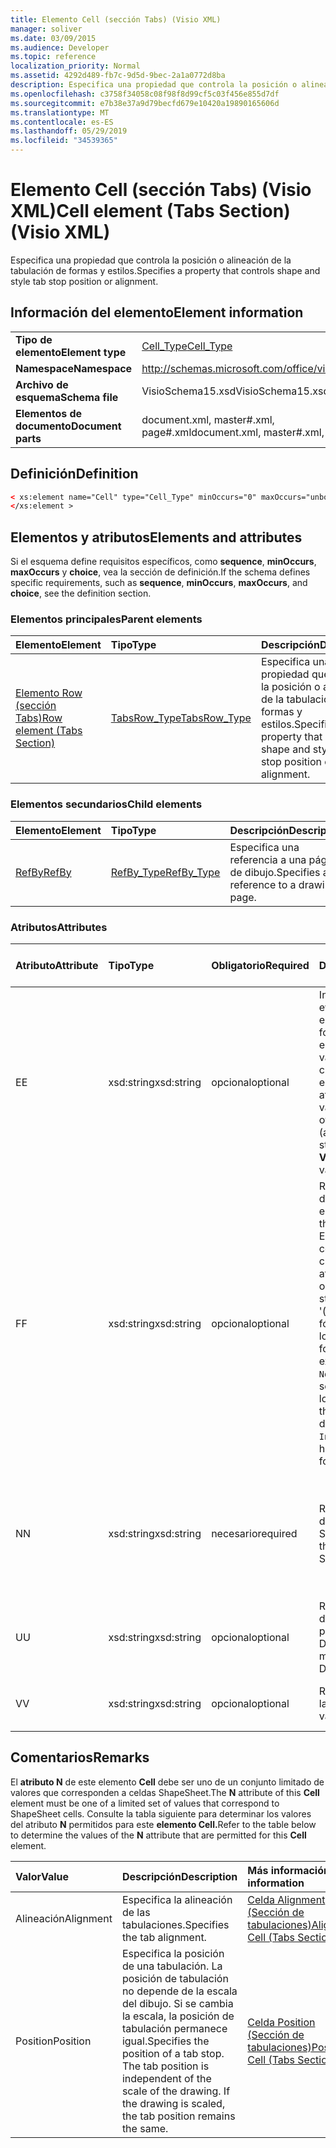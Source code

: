 ```yaml
---
title: Elemento Cell (sección Tabs) (Visio XML)
manager: soliver
ms.date: 03/09/2015
ms.audience: Developer
ms.topic: reference
localization_priority: Normal
ms.assetid: 4292d489-fb7c-9d5d-9bec-2a1a0772d8ba
description: Especifica una propiedad que controla la posición o alineación de la tabulación de formas y estilos.
ms.openlocfilehash: c3758f34058c08f98f8d99cf5c03f456e855d7df
ms.sourcegitcommit: e7b38e37a9d79becfd679e10420a19890165606d
ms.translationtype: MT
ms.contentlocale: es-ES
ms.lasthandoff: 05/29/2019
ms.locfileid: "34539365"
---
```

# <a name="cell-element-tabs-section-visio-xml"></a><span data-ttu-id="dbc29-103">Elemento Cell (sección Tabs) (Visio XML)</span><span class="sxs-lookup"><span data-stu-id="dbc29-103">Cell element (Tabs Section) (Visio XML)</span></span>

<span data-ttu-id="dbc29-104">Especifica una propiedad que controla la posición o alineación de la tabulación de formas y estilos.</span><span class="sxs-lookup"><span data-stu-id="dbc29-104">Specifies a property that controls shape and style tab stop position or alignment.</span></span> 
  
## <a name="element-information"></a><span data-ttu-id="dbc29-105">Información del elemento</span><span class="sxs-lookup"><span data-stu-id="dbc29-105">Element information</span></span>

|||
|:-----|:-----|
|<span data-ttu-id="dbc29-106">**Tipo de elemento**</span><span class="sxs-lookup"><span data-stu-id="dbc29-106">**Element type**</span></span> <br/> |[<span data-ttu-id="dbc29-107">Cell_Type</span><span class="sxs-lookup"><span data-stu-id="dbc29-107">Cell_Type</span></span>](cell_type-complextypevisio-xml.md) <br/> |
|<span data-ttu-id="dbc29-108">**Namespace**</span><span class="sxs-lookup"><span data-stu-id="dbc29-108">**Namespace**</span></span> <br/> |http://schemas.microsoft.com/office/visio/2012/main  <br/> |
|<span data-ttu-id="dbc29-109">**Archivo de esquema**</span><span class="sxs-lookup"><span data-stu-id="dbc29-109">**Schema file**</span></span> <br/> |<span data-ttu-id="dbc29-110">VisioSchema15.xsd</span><span class="sxs-lookup"><span data-stu-id="dbc29-110">VisioSchema15.xsd</span></span>  <br/> |
|<span data-ttu-id="dbc29-111">**Elementos de documento**</span><span class="sxs-lookup"><span data-stu-id="dbc29-111">**Document parts**</span></span> <br/> |<span data-ttu-id="dbc29-112">document.xml, master#.xml, page#.xml</span><span class="sxs-lookup"><span data-stu-id="dbc29-112">document.xml, master#.xml, page#.xml</span></span>  <br/> |
   
## <a name="definition"></a><span data-ttu-id="dbc29-113">Definición</span><span class="sxs-lookup"><span data-stu-id="dbc29-113">Definition</span></span>

```XML
< xs:element name="Cell" type="Cell_Type" minOccurs="0" maxOccurs="unbounded" >
</xs:element >
```

## <a name="elements-and-attributes"></a><span data-ttu-id="dbc29-114">Elementos y atributos</span><span class="sxs-lookup"><span data-stu-id="dbc29-114">Elements and attributes</span></span>

<span data-ttu-id="dbc29-115">Si el esquema define requisitos específicos, como **sequence**, **minOccurs**, **maxOccurs** y **choice**, vea la sección de definición.</span><span class="sxs-lookup"><span data-stu-id="dbc29-115">If the schema defines specific requirements, such as **sequence**, **minOccurs**, **maxOccurs**, and **choice**, see the definition section.</span></span> 
  
### <a name="parent-elements"></a><span data-ttu-id="dbc29-116">Elementos principales</span><span class="sxs-lookup"><span data-stu-id="dbc29-116">Parent elements</span></span>

|<span data-ttu-id="dbc29-117">**Elemento**</span><span class="sxs-lookup"><span data-stu-id="dbc29-117">**Element**</span></span>|<span data-ttu-id="dbc29-118">**Tipo**</span><span class="sxs-lookup"><span data-stu-id="dbc29-118">**Type**</span></span>|<span data-ttu-id="dbc29-119">**Descripción**</span><span class="sxs-lookup"><span data-stu-id="dbc29-119">**Description**</span></span>|
|:-----|:-----|:-----|
|[<span data-ttu-id="dbc29-120">Elemento Row (sección Tabs)</span><span class="sxs-lookup"><span data-stu-id="dbc29-120">Row element (Tabs Section)</span></span>](row-element-tabs-sectionvisio-xml.md) <br/> |[<span data-ttu-id="dbc29-121">TabsRow_Type</span><span class="sxs-lookup"><span data-stu-id="dbc29-121">TabsRow_Type</span></span>](tabsrow_type-complextypevisio-xml.md) <br/> |<span data-ttu-id="dbc29-122">Especifica una propiedad que controla la posición o alineación de la tabulación de formas y estilos.</span><span class="sxs-lookup"><span data-stu-id="dbc29-122">Specifies a property that controls shape and style tab stop position or alignment.</span></span>  <br/> |
   
### <a name="child-elements"></a><span data-ttu-id="dbc29-123">Elementos secundarios</span><span class="sxs-lookup"><span data-stu-id="dbc29-123">Child elements</span></span>

|<span data-ttu-id="dbc29-124">**Elemento**</span><span class="sxs-lookup"><span data-stu-id="dbc29-124">**Element**</span></span>|<span data-ttu-id="dbc29-125">**Tipo**</span><span class="sxs-lookup"><span data-stu-id="dbc29-125">**Type**</span></span>|<span data-ttu-id="dbc29-126">**Descripción**</span><span class="sxs-lookup"><span data-stu-id="dbc29-126">**Description**</span></span>|
|:-----|:-----|:-----|
|[<span data-ttu-id="dbc29-127">RefBy</span><span class="sxs-lookup"><span data-stu-id="dbc29-127">RefBy</span></span>](refby-element-cell_type-complextypevisio-xml.md) <br/> |[<span data-ttu-id="dbc29-128">RefBy_Type</span><span class="sxs-lookup"><span data-stu-id="dbc29-128">RefBy_Type</span></span>](refby_type-complextypevisio-xml.md) <br/> |<span data-ttu-id="dbc29-129">Especifica una referencia a una página de dibujo.</span><span class="sxs-lookup"><span data-stu-id="dbc29-129">Specifies a reference to a drawing page.</span></span>  <br/> |
   
### <a name="attributes"></a><span data-ttu-id="dbc29-130">Atributos</span><span class="sxs-lookup"><span data-stu-id="dbc29-130">Attributes</span></span>

|<span data-ttu-id="dbc29-131">**Atributo**</span><span class="sxs-lookup"><span data-stu-id="dbc29-131">**Attribute**</span></span>|<span data-ttu-id="dbc29-132">**Tipo**</span><span class="sxs-lookup"><span data-stu-id="dbc29-132">**Type**</span></span>|<span data-ttu-id="dbc29-133">**Obligatorio**</span><span class="sxs-lookup"><span data-stu-id="dbc29-133">**Required**</span></span>|<span data-ttu-id="dbc29-134">**Descripción**</span><span class="sxs-lookup"><span data-stu-id="dbc29-134">**Description**</span></span>|<span data-ttu-id="dbc29-135">**Posibles valores**</span><span class="sxs-lookup"><span data-stu-id="dbc29-135">**Possible values**</span></span>|
|:-----|:-----|:-----|:-----|:-----|
|<span data-ttu-id="dbc29-136">E</span><span class="sxs-lookup"><span data-stu-id="dbc29-136">E</span></span>  <br/> |<span data-ttu-id="dbc29-137">xsd:string</span><span class="sxs-lookup"><span data-stu-id="dbc29-137">xsd:string</span></span>  <br/> |<span data-ttu-id="dbc29-138">opcional</span><span class="sxs-lookup"><span data-stu-id="dbc29-138">optional</span></span>  <br/> |<span data-ttu-id="dbc29-139">Indica que la fórmula se evalúa como un error.</span><span class="sxs-lookup"><span data-stu-id="dbc29-139">Indicates that the formula evaluates to an error.</span></span> <span data-ttu-id="dbc29-140">El valor de **E** es el valor actual (una cadena de mensaje de error); el valor del atributo **V** es el último valor válido.</span><span class="sxs-lookup"><span data-stu-id="dbc29-140">The value of **E** is the current value (an error message string); the value of the **V** attribute is the last valid value.</span></span>  <br/> |<span data-ttu-id="dbc29-141">Una cadena de mensaje de error.</span><span class="sxs-lookup"><span data-stu-id="dbc29-141">An error message string.</span></span>  <br/> |
|<span data-ttu-id="dbc29-142">F</span><span class="sxs-lookup"><span data-stu-id="dbc29-142">F</span></span>  <br/> |<span data-ttu-id="dbc29-143">xsd:string</span><span class="sxs-lookup"><span data-stu-id="dbc29-143">xsd:string</span></span>  <br/> |<span data-ttu-id="dbc29-144">opcional</span><span class="sxs-lookup"><span data-stu-id="dbc29-144">optional</span></span>  <br/> | <span data-ttu-id="dbc29-145">Representa la fórmula del elemento.</span><span class="sxs-lookup"><span data-stu-id="dbc29-145">Represents the element's formula.</span></span> <span data-ttu-id="dbc29-146">Este atributo puede contener una de las cadenas siguientes:</span><span class="sxs-lookup"><span data-stu-id="dbc29-146">This attribute can contain one of the following strings:</span></span>  <br/>  <span data-ttu-id="dbc29-147">'(alguna fórmula)' si la fórmula existe localmente</span><span class="sxs-lookup"><span data-stu-id="dbc29-147">'(some formula)' if the formula exists locally</span></span>  <br/>  <span data-ttu-id="dbc29-148">`No Formula` si la fórmula se elimina o bloquea localmente</span><span class="sxs-lookup"><span data-stu-id="dbc29-148">`No Formula` if the formula is locally deleted or blocked</span></span>  <br/>  <span data-ttu-id="dbc29-149">`Inh` si la fórmula se hereda.</span><span class="sxs-lookup"><span data-stu-id="dbc29-149">`Inh` if the formula is inherited.</span></span>  <br/> |<span data-ttu-id="dbc29-150">Una fórmula.</span><span class="sxs-lookup"><span data-stu-id="dbc29-150">A formula.</span></span>  <br/> |
|<span data-ttu-id="dbc29-151">N</span><span class="sxs-lookup"><span data-stu-id="dbc29-151">N</span></span>  <br/> |<span data-ttu-id="dbc29-152">xsd:string</span><span class="sxs-lookup"><span data-stu-id="dbc29-152">xsd:string</span></span>  <br/> |<span data-ttu-id="dbc29-153">necesario</span><span class="sxs-lookup"><span data-stu-id="dbc29-153">required</span></span>  <br/> |<span data-ttu-id="dbc29-154">Representa el nombre de la celda ShapeSheet.</span><span class="sxs-lookup"><span data-stu-id="dbc29-154">Represents the name of the ShapeSheet cell.</span></span>  <br/> |<span data-ttu-id="dbc29-155">Nombre de la celda ShapeSheet.</span><span class="sxs-lookup"><span data-stu-id="dbc29-155">The name of the ShapeSheet cell.</span></span>  <br/> <span data-ttu-id="dbc29-156">Vea la sección Comentarios a continuación.</span><span class="sxs-lookup"><span data-stu-id="dbc29-156">See the Remarks section below.</span></span>  <br/> |
|<span data-ttu-id="dbc29-157">U</span><span class="sxs-lookup"><span data-stu-id="dbc29-157">U</span></span>  <br/> |<span data-ttu-id="dbc29-158">xsd:string</span><span class="sxs-lookup"><span data-stu-id="dbc29-158">xsd:string</span></span>  <br/> |<span data-ttu-id="dbc29-159">opcional</span><span class="sxs-lookup"><span data-stu-id="dbc29-159">optional</span></span>  <br/> |<span data-ttu-id="dbc29-160">Representa una unidad de medida El valor predeterminado es DL.</span><span class="sxs-lookup"><span data-stu-id="dbc29-160">Represents a unit of measure The default is DL.</span></span>  <br/> |<span data-ttu-id="dbc29-161">Las unidades de la celda.</span><span class="sxs-lookup"><span data-stu-id="dbc29-161">The units of the cell.</span></span>  <br/> |
|<span data-ttu-id="dbc29-162">V</span><span class="sxs-lookup"><span data-stu-id="dbc29-162">V</span></span>  <br/> |<span data-ttu-id="dbc29-163">xsd:string</span><span class="sxs-lookup"><span data-stu-id="dbc29-163">xsd:string</span></span>  <br/> |<span data-ttu-id="dbc29-164">opcional</span><span class="sxs-lookup"><span data-stu-id="dbc29-164">optional</span></span>  <br/> |<span data-ttu-id="dbc29-165">Representa el valor de la celda.</span><span class="sxs-lookup"><span data-stu-id="dbc29-165">Represents the value of the cell.</span></span>  <br/> |<span data-ttu-id="dbc29-166">Valor de la celda ShapeSheet.</span><span class="sxs-lookup"><span data-stu-id="dbc29-166">The value of the ShapeSheet cell.</span></span>  <br/> |
   
## <a name="remarks"></a><span data-ttu-id="dbc29-167">Comentarios</span><span class="sxs-lookup"><span data-stu-id="dbc29-167">Remarks</span></span>

<span data-ttu-id="dbc29-168">El **atributo N** de este elemento **Cell** debe ser uno de un conjunto limitado de valores que corresponden a celdas ShapeSheet.</span><span class="sxs-lookup"><span data-stu-id="dbc29-168">The **N** attribute of this **Cell** element must be one of a limited set of values that correspond to ShapeSheet cells.</span></span> <span data-ttu-id="dbc29-169">Consulte la tabla siguiente para determinar los valores del atributo **N** permitidos para este **elemento Cell.**</span><span class="sxs-lookup"><span data-stu-id="dbc29-169">Refer to the table below to determine the values of the **N** attribute that are permitted for this **Cell** element.</span></span> 
  
|<span data-ttu-id="dbc29-170">**Valor**</span><span class="sxs-lookup"><span data-stu-id="dbc29-170">**Value**</span></span>|<span data-ttu-id="dbc29-171">**Descripción**</span><span class="sxs-lookup"><span data-stu-id="dbc29-171">**Description**</span></span>|<span data-ttu-id="dbc29-172">**Más información**</span><span class="sxs-lookup"><span data-stu-id="dbc29-172">**More information**</span></span>|
|:-----|:-----|:-----|
|<span data-ttu-id="dbc29-173">Alineación</span><span class="sxs-lookup"><span data-stu-id="dbc29-173">Alignment</span></span>  <br/> |<span data-ttu-id="dbc29-174">Especifica la alineación de las tabulaciones.</span><span class="sxs-lookup"><span data-stu-id="dbc29-174">Specifies the tab alignment.</span></span>  <br/> |[<span data-ttu-id="dbc29-175">Celda Alignment (Sección de tabulaciones)</span><span class="sxs-lookup"><span data-stu-id="dbc29-175">Alignment Cell (Tabs Section)</span></span>](alignment-cell-tabs-section.md) <br/> |
|<span data-ttu-id="dbc29-176">Position</span><span class="sxs-lookup"><span data-stu-id="dbc29-176">Position</span></span>  <br/> |<span data-ttu-id="dbc29-p104">Especifica la posición de una tabulación. La posición de tabulación no depende de la escala del dibujo. Si se cambia la escala, la posición de tabulación permanece igual.</span><span class="sxs-lookup"><span data-stu-id="dbc29-p104">Specifies the position of a tab stop. The tab position is independent of the scale of the drawing. If the drawing is scaled, the tab position remains the same.</span></span>  <br/> |[<span data-ttu-id="dbc29-180">Celda Position (Sección de tabulaciones)</span><span class="sxs-lookup"><span data-stu-id="dbc29-180">Position Cell (Tabs Section)</span></span>](position-cell-tabs-section.md) <br/> |
   

